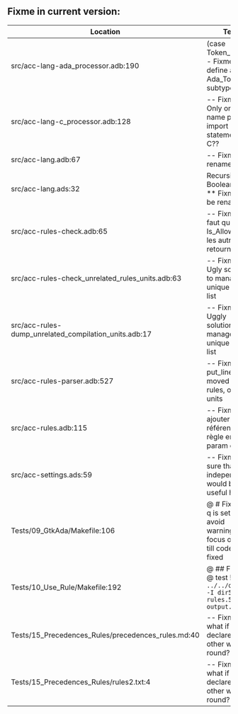 Fixme in current version:
-------------------------

Location | Text
---------|-----
src/acc-lang-ada_processor.adb:190|           (case Token_ID is -- Fixme: define an Ada_Token subtype
src/acc-lang-c_processor.adb:128|                     -- Fixme: Only one unit name per import statement in C??
src/acc-lang.adb:67|            -- Fixme: rename Print
src/acc-lang.ads:32|                           Recursive : in Boolean); --** Fixme: to be renamed
src/acc-rules-check.adb:65|               -- Fixme: il faut que Is_Allowed et les autres retourne un
src/acc-rules-check_unrelated_rules_units.adb:63|   -- Fixme: Ugly solution to manage a unique item list
src/acc-rules-dump_unrelated_compilation_units.adb:17|   -- Fixme: Uggly solution to manage a unique item list
src/acc-rules-parser.adb:527|         -- Fixme: put_line to be moved in rules, or in units
src/acc-rules.adb:115|      -- Fixme: ajouter une référence à la règle en param out
src/acc-settings.ads:59|   -- Fixme: Not sure that case independence would be useful here
Tests/09_GtkAda/Makefile:106|	@ # Fixme: -q is set to avoid warnings and focus on error till code is fixed
Tests/10_Use_Rule/Makefile:192|	@ ## Fixme: @ test ! `../../obj/acc -I dir5 rules.5b > output.5b`
Tests/15_Precedences_Rules/precedences_rules.md:40|-- Fixme: and what if declared the other way round?
Tests/15_Precedences_Rules/rules2.txt:4|-- Fixme: and what if declared the other way round?
